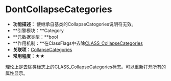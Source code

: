 # DontCollapseCategories

- **功能描述：** 使继承自基类的CollapseCatogories说明符无效。
- **引擎模块：**Category
- **元数据类型：**bool
- **作用机制：**在ClassFlags中去除[CLASS_CollapseCategories](../../../Flags/EClassFlags/CLASS_CollapseCategories.md)
- **关联项：**[CollapseCategories](CollapseCategories/CollapseCategories.md)
- **常用程度：★★**

理论上是去除类标志上的CLASS_CollapseCategories标志。可以重新打开所有的属性显示。